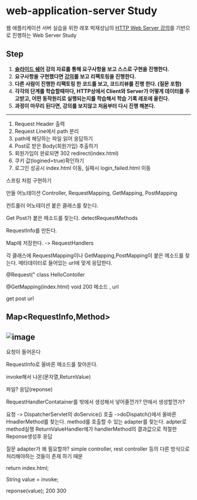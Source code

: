 web-application-server Study
======================

웹 애플리케이션 서버 실습을 위한 레포
박재성님의 [HTTP Web Server 강의](https://www.youtube.com/playlist?list=PLqaSEyuwXkSqV88SwDxuY56xmj6KsmzRN)를 기반으로 진행하는 Web Server Study 
## Step


1. **[슬라이드 쉐어](https://www.slideshare.net/javajigi/http-web-server?qid=5598469d-8303-4ef0-9fe6-1e1b3d75ffcc&v=&b=&from_search=5)  강의 자료를 통해 요구사항을 보고 스스로 구현을 진행한다.**
2. **요구사항을 구현했다면 [강의](https://www.youtube.com/playlist?list=PLqaSEyuwXkSqV88SwDxuY56xmj6KsmzRN)를 보고 리팩토링을 진행한다.** 
3. **다른 사람이 진행한 리팩토링 한 코드를 보고, 코드리뷰를 진행 한다. (질문 포함)**
4. **각각의 단계를 학습할때마다, HTTP상에서 Client와 Server가 어떻게 데이터를 주고받고, 어떤 동작원리로 실행되는지를 학습해서 학습 기록 레포에 올린다.**
5. **과정이 마무리 된다면, 강의를 보지않고 처음부터 다시 진행 해본다.**
---

1. Request Header 출력
2. Request Line에서 path 분리
3. path에 해당하는 파일 읽어 응답하기
4. Post로 받은 Body(회원가입) 추출하기
5. 회원가입이 완료되면 302 redirect(index.html)
6. 쿠키 값(logined=true)확인하기
7. 로그인 성공시 index.html 이동, 실패시 login_failed.html 이동


스프링 처럼 구현하기

만들 어노테이션
Controller, RequestMapping, GetMapping, PostMapping



컨트롤러 어노테이션 붙은 클래스를 찾는다.
 
Get Post가 붙은 메소드를 찾는다. detectRequestMethods

RequestInfo를 만든다. 

Map에 저장한다. -> RequestHandlers


각 클래스에 RequestMapping이나 GetMapping,PostMapping이 붙은 메소드를 찾는다.
메타데이터로 들어있는 url에 맞게 응답한다.

@Request("
class HelloContoller

@GetMapping(index.html)
void 200
메소드 , url

get post url


Map<RequestInfo,Method>
---
![image](https://user-images.githubusercontent.com/73640185/136883165-82fecb81-0d67-49f8-87c5-8834a8ea9c62.png)
---
요청이 들어온다

RequestInfo로 올바른 메소드를 찾아온다.

invoke해서 나온(문자열,ReturnValue)

파일? 응답(reponse)



RequestHandlerContatainer를 밖에서 생성해서 넣어줄껀가?
안에서 생성할껀가?

요청 -> DispatcherServlet의 doService() 호출
->doDispatch()에서 올바른 HnadlerMethod를 찾는다.
method를 호출할 수 있는 adapter를 찾는다. adpter로 method실행
ReturnValueHandler에가 handlerMethod의 결과값으로 적절한
Reponse생성후 응답


질문 adapter가 왜 필요할까?
simple controller, rest controller 등의 다른 방식으로 처리해야하는 것들이
존재 하기 때문

return index.html;

String value = invoke;

reponse(value);
200 300

